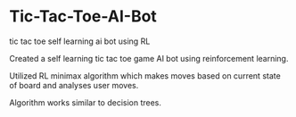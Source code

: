 # Tic-Tac-Toe-AI-Bot
tic tac toe self learning ai bot using RL

Created a self learning tic tac toe game AI  bot using reinforcement learning.

Utilized RL minimax algorithm which makes moves based on current state of board and analyses user moves.

Algorithm works similar to decision trees.
